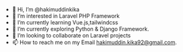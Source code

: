 - 👋 Hi, I’m @hakimuddinkika
- 👀 I’m interested in Laravel PHP Framework
- 🌱 I’m currently learning Vue.js,tailwindcss
- 🌱 I’m currently exploring Python & Django Framework.
- 💞️ I’m looking to collaborate on Laravel projects
- 📫 How to reach me on my Email hakimuddin.kika92@gmail.com.

<!---
hakimuddinkika/hakimuddinkika is a ✨ special ✨ repository because its `README.md` (this file) appears on your GitHub profile.
You can click the Preview link to take a look at your changes.
--->
